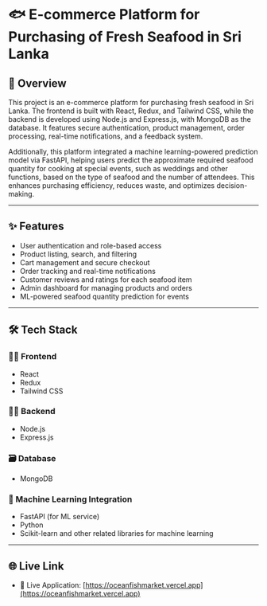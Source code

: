 # 🐟 E-commerce Platform for Purchasing of Fresh Seafood in Sri Lanka

## 📖 Overview

This project is an e-commerce platform for purchasing fresh seafood in Sri Lanka. The frontend is built with React, Redux, and Tailwind CSS, while the backend is developed using Node.js and Express.js, with MongoDB as the database. It features secure authentication, product management, order processing, real-time notifications, and a feedback system. 

Additionally, this platform integrated a machine learning-powered prediction model via FastAPI, helping users predict the approximate required seafood quantity for cooking at special events, such as weddings and other functions, based on the type of seafood and the number of attendees. This enhances purchasing efficiency, reduces waste, and optimizes decision-making.

---

## ✨ Features

- User authentication and role-based access  
- Product listing, search, and filtering  
- Cart management and secure checkout  
- Order tracking and real-time notifications  
- Customer reviews and ratings for each seafood item  
- Admin dashboard for managing products and orders  
- ML-powered seafood quantity prediction for events

---

## 🛠 Tech Stack

### 🧑‍🎨 Frontend
- React  
- Redux  
- Tailwind CSS  

### 🧑‍💻 Backend
- Node.js  
- Express.js

### 🗃️ Database
- MongoDB

### 🧠 Machine Learning Integration
- FastAPI (for ML service)
- Python  
- Scikit-learn and other related libraries for machine learning

---

## 🌐 Live Link

- 🔗 Live Application: [https://oceanfishmarket.vercel.app](https://oceanfishmarket.vercel.app)  

